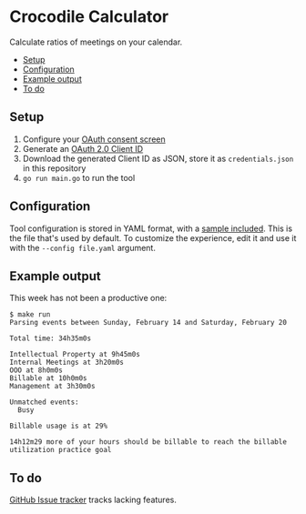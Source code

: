 # Crocodile Calculator

Calculate ratios of meetings on your calendar.

<!-- toc -->

- [Setup](#setup)
- [Configuration](#configuration)
- [Example output](#example-output)
- [To do](#to-do)

<!-- tocstop -->

## Setup

1. Configure your [OAuth consent screen](https://console.cloud.google.com/apis/credentials/consent)
1. Generate an [OAuth 2.0 Client ID](https://console.cloud.google.com/apis/credentials)
1. Download the generated Client ID as JSON, store it as `credentials.json` in this repository
1. `go run main.go` to run the tool

## Configuration

Tool configuration is stored in YAML format, with a [sample included](config.yaml). This is the file that's used by default. To customize the experience, edit it and use it with the `--config file.yaml` argument.

## Example output

This week has not been a productive one:

```
$ make run
Parsing events between Sunday, February 14 and Saturday, February 20

Total time: 34h35m0s

Intellectual Property at 9h45m0s
Internal Meetings at 3h20m0s
OOO at 8h0m0s
Billable at 10h0m0s
Management at 3h30m0s

Unmatched events:
  Busy

Billable usage is at 29%

14h12m29 more of your hours should be billable to reach the billable utilization practice goal
```

## To do

[GitHub Issue tracker](https://github.com/sadasystems/cal-calc/issues) tracks lacking features.
